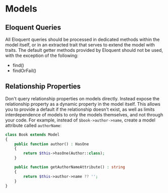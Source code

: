 # Models

## Eloquent Queries
All Eloquent queries should be processed in dedicated methods within the model itself,
 or in an extracted trait that serves to extend the model with traits. The default
 getter methods provided by Eloquent should not be used, with the exception of the following:
  - find()
  - findOrFail()

## Relationship Properties
Don't query relationship properties on models directly. Instead expose the relationship property as a dynamic property in the model itself. This allows you to provide a default if the relationship doesn't exist, as well as limits interdependence of models to only the models themselves, and not through your code. For example, instead of `$book->author->name`, create a model attribute called `authorName`:

```php
class Book extends Model
{
    public function author() : HasOne
    {
        return $this->hasOne(Author::class);
    }

    public function getAuthorNameAttribute() : string
    {
        return $this->author->name ?? '';
    }
}
```
